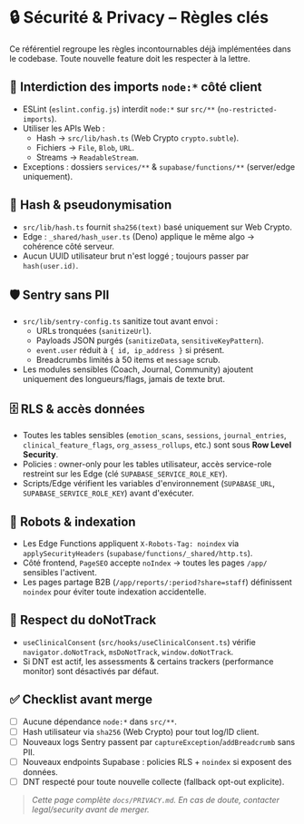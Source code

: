 # 🔒 Sécurité & Privacy – Règles clés

Ce référentiel regroupe les règles incontournables déjà implémentées dans le codebase. Toute nouvelle feature doit les respecter à la lettre.

## 🚫 Interdiction des imports `node:*` côté client
- ESLint (`eslint.config.js`) interdit `node:*` sur `src/**` (`no-restricted-imports`).
- Utiliser les APIs Web :
  - Hash → `src/lib/hash.ts` (Web Crypto `crypto.subtle`).
  - Fichiers → `File`, `Blob`, `URL`.
  - Streams → `ReadableStream`.
- Exceptions : dossiers `services/**` & `supabase/functions/**` (server/edge uniquement).

## 🔐 Hash & pseudonymisation
- `src/lib/hash.ts` fournit `sha256(text)` basé uniquement sur Web Crypto.
- Edge : `_shared/hash_user.ts` (Deno) applique le même algo → cohérence côté serveur.
- Aucun UUID utilisateur brut n'est loggé ; toujours passer par `hash(user.id)`.

## 🛡️ Sentry sans PII
- `src/lib/sentry-config.ts` sanitize tout avant envoi :
  - URLs tronquées (`sanitizeUrl`).
  - Payloads JSON purgés (`sanitizeData`, `sensitiveKeyPattern`).
  - `event.user` réduit à `{ id, ip_address }` si présent.
  - Breadcrumbs limités à 50 items et `message` scrub.
- Les modules sensibles (Coach, Journal, Community) ajoutent uniquement des longueurs/flags, jamais de texte brut.

## 🗄️ RLS & accès données
- Toutes les tables sensibles (`emotion_scans`, `sessions`, `journal_entries`, `clinical_feature_flags`, `org_assess_rollups`, etc.) sont sous **Row Level Security**.
- Policies : owner-only pour les tables utilisateur, accès service-role restreint sur les Edge (clé `SUPABASE_SERVICE_ROLE_KEY`).
- Scripts/Edge vérifient les variables d'environnement (`SUPABASE_URL`, `SUPABASE_SERVICE_ROLE_KEY`) avant d'exécuter.

## 🤖 Robots & indexation
- Les Edge Functions appliquent `X-Robots-Tag: noindex` via `applySecurityHeaders` (`supabase/functions/_shared/http.ts`).
- Côté frontend, `PageSEO` accepte `noIndex` → toutes les pages `/app/` sensibles l'activent.
- Les pages partage B2B (`/app/reports/:period?share=staff`) définissent `noindex` pour éviter toute indexation accidentelle.

## 🙅 Respect du doNotTrack
- `useClinicalConsent` (`src/hooks/useClinicalConsent.ts`) vérifie `navigator.doNotTrack`, `msDoNotTrack`, `window.doNotTrack`.
- Si DNT est actif, les assessments & certains trackers (performance monitor) sont désactivés par défaut.

## ✅ Checklist avant merge
- [ ] Aucune dépendance `node:*` dans `src/**`.
- [ ] Hash utilisateur via `sha256` (Web Crypto) pour tout log/ID client.
- [ ] Nouveaux logs Sentry passent par `captureException`/`addBreadcrumb` sans PII.
- [ ] Nouveaux endpoints Supabase : policies RLS + `noindex` si exposent des données.
- [ ] DNT respecté pour toute nouvelle collecte (fallback opt-out explicite).

> _Cette page complète `docs/PRIVACY.md`. En cas de doute, contacter legal/security avant de merger._

